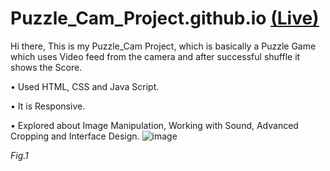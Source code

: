 # Puzzle_Cam_Project.github.io [(Live)](https://rajakunalpandit1.github.io/Puzzle_Cam_Project.github.io/)

Hi there, This is my Puzzle_Cam Project, which is basically a Puzzle Game which uses Video feed from the camera and after successful shuffle it shows the Score.

• Used HTML, CSS and Java Script.

• It is Responsive.

• Explored about Image Manipulation, Working with Sound, Advanced Cropping and Interface Design.
![image](https://github.com/RajaKunalPandit1/Puzzle_Cam_Project.github.io/assets/76692648/fc196f58-04ca-4ec3-9f04-296e38e6c2e7)
<p>
    <img src="https://github.com/RajaKunalPandit1/Puzzle_Cam_Project.github.io/assets/76692648/fc196f58-04ca-4ec3-9f04-296e38e6c2e7" alt><br/>
    <em>Fig.1</em>
</p>
